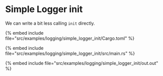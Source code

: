 # Simple Logger init


We can write a bit less calling `init` directly.

{% embed include file="src/examples/logging/simple_logger_init/Cargo.toml" %}

{% embed include file="src/examples/logging/simple_logger_init/src/main.rs" %}

{% embed include file="src/examples/logging/simple_logger_init/out.out" %}


